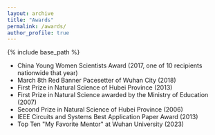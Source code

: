 ```yaml
---
layout: archive
title: "Awards"
permalink: /awards/
author_profile: true
---
```


{% include base_path %}


- China Young Women Scientists Award (2017, one of 10 recipients nationwide that year)
- March 8th Red Banner Pacesetter of Wuhan City (2018)
- First Prize in Natural Science of Hubei Province (2013)
- First Prize in Natural Science awarded by the Ministry of Education (2007)
- Second Prize in Natural Science of Hubei Province (2006)
- IEEE Circuits and Systems Best Application Paper Award (2013)
- Top Ten "My Favorite Mentor" at Wuhan University (2023)
